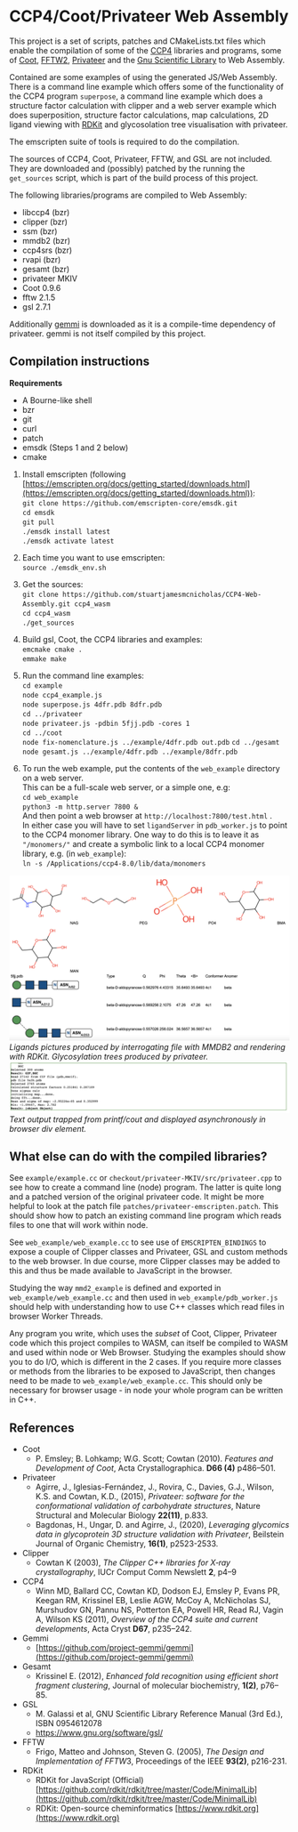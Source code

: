 # CCP4/Coot/Privateer Web Assembly

This project is a set of scripts, patches and CMakeLists.txt files
which enable the compilation of  some of the [CCP4](https://www.ccp4.ac.uk/) libraries and programs, some of [Coot](https://www2.mrc-lmb.cam.ac.uk/personal/pemsley/coot/), [FFTW2](https://www.fftw.org/), [Privateer](https://github.com/glycojones/privateer) and the [Gnu Scientific Library](https://www.gnu.org/software/gsl/) to Web Assembly. 

Contained are some examples of using the generated JS/Web 
Assembly. There is a command line example which offers some of the functionality of the CCP4 program `superpose`, a command line example which does a structure factor calculation with clipper
and a web server example which does superposition, structure
factor calculations, map calculations, 2D ligand viewing with
[RDKit](https://github.com/rdkit/rdkit/tree/master/Code/MinimalLib) and glycosolation tree visualisation with privateer.

The emscripten suite of tools is required to do the
compilation.

The sources of CCP4, Coot, Privateer, FFTW, and GSL are not included. They are downloaded and (possibly) patched by the running
the `get_sources` script, which is part of the build process of this project.

The following libraries/programs are compiled to Web Assembly:
* libccp4 (bzr)
* clipper (bzr)
* ssm (bzr)
* mmdb2 (bzr)
* ccp4srs (bzr)
* rvapi (bzr)
* gesamt (bzr)
* privateer MKIV
* Coot 0.9.6
* fftw 2.1.5
* gsl 2.7.1

Additionally [gemmi](https://github.com/project-gemmi/gemmi) is downloaded as it is a compile-time dependency of privateer. gemmi is
not itself compiled by this project.

## **Compilation instructions**

**Requirements** 

* A Bourne-like shell
* bzr
* git
* curl
* patch
* emsdk (Steps 1 and 2 below)
* cmake

1. Install emscripten (following  [https://emscripten.org/docs/getting_started/downloads.html](https://emscripten.org/docs/getting_started/downloads.html)):  
`git clone https://github.com/emscripten-core/emsdk.git`  
`cd emsdk`  
`git pull`  
`./emsdk install latest`  
`./emsdk activate latest`

2. Each time you want to use emscripten:  
`source ./emsdk_env.sh`

3. Get the sources:  
`git clone https://github.com/stuartjamesmcnicholas/CCP4-Web-Assembly.git ccp4_wasm`  
`cd ccp4_wasm`  
`./get_sources`

4. Build gsl, Coot, the CCP4 libraries and examples:  
`emcmake cmake .`  
`emmake make`

5. Run the command line examples:  
`cd example`  
`node ccp4_example.js`  
`node superpose.js 4dfr.pdb 8dfr.pdb`  
`cd ../privateer`  
`node privateer.js -pdbin 5fjj.pdb -cores 1`  
`cd ../coot`  
`node fix-nomenclature.js ../example/4dfr.pdb out.pdb`
`cd ../gesamt`  
`node gesamt.js ../example/4dfr.pdb ../example/8dfr.pdb`  

6. To run the web example, put the contents of the `web_example` directory on a web server.  
This can be a full-scale web server, or a simple one, e.g:  
`cd web_example`  
`python3 -m http.server 7800 &`  
And then point a web browser at `http://localhost:7800/test.html` .  
In either case you will have to set `ligandServer` in `pdb_worker.js` to point to the CCP4 monomer library. One way to do this is to leave it as `"/monomers/"` and create a symbolic link to a local CCP4 monomer library, e.g. (in `web_example`):  
`ln -s /Applications/ccp4-8.0/lib/data/monomers`

![Web example ligands and glycotrees](web_example/screenshot.png)
*Ligands pictures produced by interrogating file with MMDB2 and rendering with RDKit. Glycosylation trees produced by privateer.*
![Web example text output](web_example/screenshot_text.png)
*Text output trapped from printf/cout and displayed asynchronously in browser div element.*

## **What else can do with the compiled libraries?**

See `example/example.cc` or `checkout/privateer-MKIV/src/privateer.cpp` to see how to create a command line (node) program. The
latter is quite long and a patched version of the original privateer code. It might be more helpful to look at the patch file
`patches/privateer-emscripten.patch`. This should show how to patch an existing command line program which reads files to one
that will work within node.

See `web_example/web_example.cc` to see use of `EMSCRIPTEN_BINDINGS` to expose a couple of Clipper classes
and Privateer, GSL and custom methods to the web browser. In due course, more Clipper classes may be added to this and thus
be made available to JavaScript in the browser.

Studying the way `mmd2_example` is defined and exported in `web_example/web_example.cc` and
then used in `web_example/pdb_worker.js` should help with understanding how to use C++ classes which read files in browser Worker Threads.

Any program you write, which uses the *subset* of Coot, Clipper, Privateer code which this project compiles to WASM, can
itself be compiled to WASM and used within node or Web Browser. Studying the examples should show you to do I/O, which is
different in the 2 cases. If you require more classes or methods from the libraries to be exposed to JavaScript, then changes need to be made to
`web_example/web_example.cc`. This should only be necessary for browser usage - in node your whole program can be written in C++.

## **References**

* Coot
    * P. Emsley; B. Lohkamp; W.G. Scott; Cowtan (2010). *Features and Development of Coot*, Acta Crystallographica. **D66 (4)** p486–501.
* Privateer
    * Agirre, J., Iglesias-Fernández, J., Rovira, C., Davies, G.J., Wilson, K.S. and Cowtan, K.D., (2015), *Privateer: software for the conformational validation of carbohydrate structures*, Nature Structural and Molecular Biology **22(11)**, p.833.
    * Bagdonas, H., Ungar, D. and Agirre, J., (2020), *Leveraging glycomics data in glycoprotein 3D structure validation with Privateer*, Beilstein Journal of Organic Chemistry, **16(1)**, p2523-2533.
* Clipper
    * Cowtan K (2003), *The Clipper C++ libraries for X‐ray crystallography*, IUCr Comput Comm Newslett **2**, p4–9
* CCP4
    * Winn MD, Ballard CC, Cowtan KD, Dodson EJ, Emsley P, Evans PR, Keegan RM, Krissinel EB, Leslie AGW, McCoy A, McNicholas SJ, Murshudov GN, Pannu NS, Potterton EA, Powell HR, Read RJ, Vagin A, Wilson KS (2011), *Overview of the CCP4 suite and current developments*, Acta Cryst **D67**, p235–242. 
* Gemmi
    *   [https://github.com/project-gemmi/gemmi](https://github.com/project-gemmi/gemmi)
* Gesamt
    *   Krissinel E. (2012), *Enhanced fold recognition using efficient short fragment clustering*, Journal of molecular biochemistry, **1(2)**, p76–85.
* GSL
    * M. Galassi et al, GNU Scientific Library Reference Manual (3rd Ed.), ISBN 0954612078
    * https://www.gnu.org/software/gsl/
* FFTW
    *   Frigo, Matteo and Johnson, Steven G. (2005), *The Design and Implementation of FFTW*3, Proceedings of the IEEE **93(2)**, p216-231.
* RDKit
    *  RDKit for JavaScript (Official) [https://github.com/rdkit/rdkit/tree/master/Code/MinimalLib](https://github.com/rdkit/rdkit/tree/master/Code/MinimalLib)
    *  RDKit: Open-source cheminformatics [https://www.rdkit.org](https://www.rdkit.org)
